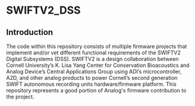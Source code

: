 # SWIFTV2_DSS
## Introduction
The code within this repository consists of multiple firmware projects that implement and/or vet different functional requirements of the SWIFTV2 Digital Subsystems (DSS). SWIFTV2 is a design collaboration between Cornell University’s K. Lisa Yang Center for Conservation Bioacoustics and Analog Device’s Central Applications Group using ADI’s microcontroller, A2D, and other analog products to power Cornell’s second generation SWIFT autonomous recording units hardware/firmware platform.  This repository represents a good portion of Analog's firmware contribution to the project.
